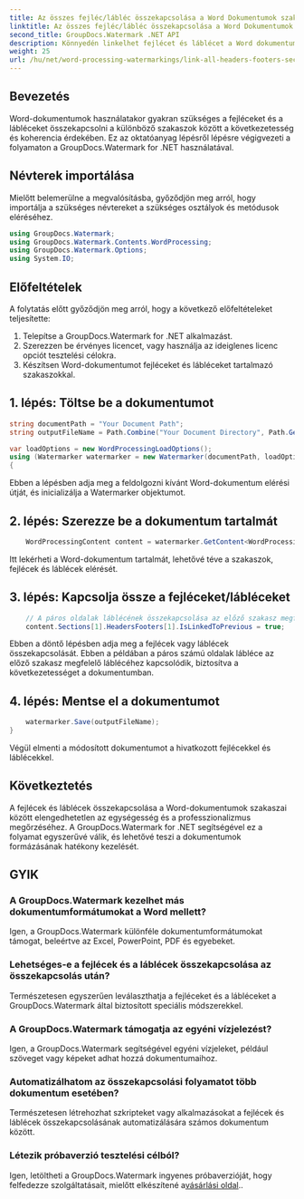 ```yaml
---
title: Az összes fejléc/lábléc összekapcsolása a Word Dokumentumok szakaszaiban
linktitle: Az összes fejléc/lábléc összekapcsolása a Word Dokumentumok szakaszaiban
second_title: GroupDocs.Watermark .NET API
description: Könnyedén linkelhet fejlécet és láblécet a Word dokumentumokban a GroupDocs.Watermark for .NET segítségével. Könnyedén biztosíthatja a következetességet és a professzionalizmust.
weight: 25
url: /hu/net/word-processing-watermarkings/link-all-headers-footers-section-word-docs/
---
```

## Bevezetés
Word-dokumentumok használatakor gyakran szükséges a fejléceket és a lábléceket összekapcsolni a különböző szakaszok között a következetesség és koherencia érdekében. Ez az oktatóanyag lépésről lépésre végigvezeti a folyamaton a GroupDocs.Watermark for .NET használatával.
## Névterek importálása
Mielőtt belemerülne a megvalósításba, győződjön meg arról, hogy importálja a szükséges névtereket a szükséges osztályok és metódusok eléréséhez.
```csharp
using GroupDocs.Watermark;
using GroupDocs.Watermark.Contents.WordProcessing;
using GroupDocs.Watermark.Options;
using System.IO;
```
## Előfeltételek
A folytatás előtt győződjön meg arról, hogy a következő előfeltételeket teljesítette:
1. Telepítse a GroupDocs.Watermark for .NET alkalmazást.
2. Szerezzen be érvényes licencet, vagy használja az ideiglenes licenc opciót tesztelési célokra.
3. Készítsen Word-dokumentumot fejléceket és lábléceket tartalmazó szakaszokkal.
## 1. lépés: Töltse be a dokumentumot
```csharp
string documentPath = "Your Document Path";
string outputFileName = Path.Combine("Your Document Directory", Path.GetFileName(documentPath));

var loadOptions = new WordProcessingLoadOptions();
using (Watermarker watermarker = new Watermarker(documentPath, loadOptions))
{
```
Ebben a lépésben adja meg a feldolgozni kívánt Word-dokumentum elérési útját, és inicializálja a Watermarker objektumot.
## 2. lépés: Szerezze be a dokumentum tartalmát
```csharp
    WordProcessingContent content = watermarker.GetContent<WordProcessingContent>();
```
Itt lekérheti a Word-dokumentum tartalmát, lehetővé téve a szakaszok, fejlécek és láblécek elérését.
## 3. lépés: Kapcsolja össze a fejléceket/lábléceket
```csharp
    // A páros oldalak láblécének összekapcsolása az előző szakasz megfelelő láblécével
    content.Sections[1].HeadersFooters[1].IsLinkedToPrevious = true;
```
Ebben a döntő lépésben adja meg a fejlécek vagy láblécek összekapcsolását. Ebben a példában a páros számú oldalak lábléce az előző szakasz megfelelő láblécéhez kapcsolódik, biztosítva a következetességet a dokumentumban.

## 4. lépés: Mentse el a dokumentumot
```csharp
    watermarker.Save(outputFileName);
}
```
Végül elmenti a módosított dokumentumot a hivatkozott fejlécekkel és láblécekkel.

## Következtetés
A fejlécek és láblécek összekapcsolása a Word-dokumentumok szakaszai között elengedhetetlen az egységesség és a professzionalizmus megőrzéséhez. A GroupDocs.Watermark for .NET segítségével ez a folyamat egyszerűvé válik, és lehetővé teszi a dokumentumok formázásának hatékony kezelését.
## GYIK
### A GroupDocs.Watermark kezelhet más dokumentumformátumokat a Word mellett?
Igen, a GroupDocs.Watermark különféle dokumentumformátumokat támogat, beleértve az Excel, PowerPoint, PDF és egyebeket.
### Lehetséges-e a fejlécek és a láblécek összekapcsolása az összekapcsolás után?
Természetesen egyszerűen leválaszthatja a fejléceket és a lábléceket a GroupDocs.Watermark által biztosított speciális módszerekkel.
### A GroupDocs.Watermark támogatja az egyéni vízjelezést?
Igen, a GroupDocs.Watermark segítségével egyéni vízjeleket, például szöveget vagy képeket adhat hozzá dokumentumaihoz.
### Automatizálhatom az összekapcsolási folyamatot több dokumentum esetében?
Természetesen létrehozhat szkripteket vagy alkalmazásokat a fejlécek és láblécek összekapcsolásának automatizálására számos dokumentum között.
### Létezik próbaverzió tesztelési célból?
 Igen, letöltheti a GroupDocs.Watermark ingyenes próbaverzióját, hogy felfedezze szolgáltatásait, mielőtt elkészítené a[vásárlási oldal](https://purchase.groupdocs.com/temporary-license/)..